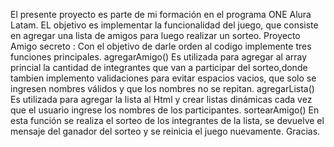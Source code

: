 El presente proyecto es parte de mi formación en el programa ONE Alura Latam.
EL objetivo es implementar la funcionalidad del juego,
que consiste en agregar una lista de amigos para luego realizar un sorteo.
Proyecto Amigo secreto :
Con el objetivo de darle orden al codigo implemente tres funciones principales.
 agregarAmigo() Es utilizada para agregar al array princial la cantidad de integrantes 
     que van a participar del sorteo,donde tambien implemento validaciones para evitar
     espacios vacios, que solo se ingresen nombres válidos y que los nombres no se repitan.
 agregarLista() Es utilizada para agregar la lista al Html y crear listas dinámicas
     cada vez que el usuario ingrese los nombres de los participantes.
 sortearAmigo() En esta función se realiza el sorteo de los integrantes de la lista,
     se devuelve el mensaje del ganador del sorteo y se reinicia el juego nuevamente.
Gracias.
     

